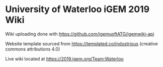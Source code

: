 # University of Waterloo iGEM 2019 Wiki

Wiki uploading done with https://github.com/igemuoftATG/igemwiki-api

Website template sourced from https://templated.co/industrious (creative commons attributions 4.0)

Live wiki located at https://2019.igem.org/Team:Waterloo
